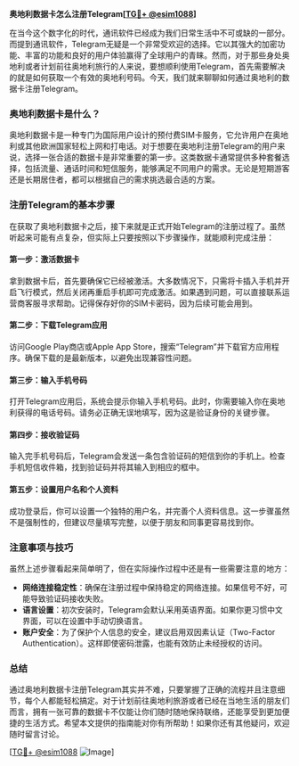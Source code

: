 **奥地利数据卡怎么注册Telegram[[TG💪+ @esim1088](https://t.me/s/esim1088)]**

在当今这个数字化的时代，通讯软件已经成为我们日常生活中不可或缺的一部分。而提到通讯软件，Telegram无疑是一个非常受欢迎的选择。它以其强大的加密功能、丰富的功能和良好的用户体验赢得了全球用户的青睐。然而，对于那些身处奥地利或者计划前往奥地利旅行的人来说，要想顺利使用Telegram，首先需要解决的就是如何获取一个有效的奥地利号码。今天，我们就来聊聊如何通过奥地利的数据卡注册Telegram。

### 奥地利数据卡是什么？

奥地利数据卡是一种专门为国际用户设计的预付费SIM卡服务，它允许用户在奥地利或其他欧洲国家轻松上网和打电话。对于想要在奥地利注册Telegram的用户来说，选择一张合适的数据卡是非常重要的第一步。这类数据卡通常提供多种套餐选择，包括流量、通话时间和短信服务，能够满足不同用户的需求。无论是短期游客还是长期居住者，都可以根据自己的需求挑选最合适的方案。

### 注册Telegram的基本步骤

在获取了奥地利数据卡之后，接下来就是正式开始Telegram的注册过程了。虽然听起来可能有点复杂，但实际上只要按照以下步骤操作，就能顺利完成注册：

#### 第一步：激活数据卡
拿到数据卡后，首先要确保它已经被激活。大多数情况下，只需将卡插入手机并开启飞行模式，然后关闭再重启手机即可完成激活。如果遇到问题，可以直接联系运营商客服寻求帮助。记得保存好你的SIM卡密码，因为后续可能会用到。

#### 第二步：下载Telegram应用
访问Google Play商店或Apple App Store，搜索“Telegram”并下载官方应用程序。确保下载的是最新版本，以避免出现兼容性问题。

#### 第三步：输入手机号码
打开Telegram应用后，系统会提示你输入手机号码。此时，你需要输入你在奥地利获得的电话号码。请务必正确无误地填写，因为这是验证身份的关键步骤。

#### 第四步：接收验证码
输入完手机号码后，Telegram会发送一条包含验证码的短信到你的手机上。检查手机短信收件箱，找到验证码并将其输入到相应的框中。

#### 第五步：设置用户名和个人资料
成功登录后，你可以设置一个独特的用户名，并完善个人资料信息。这一步骤虽然不是强制性的，但建议尽量填写完整，以便于朋友和同事更容易找到你。

### 注意事项与技巧

虽然上述步骤看起来简单明了，但在实际操作过程中还是有一些需要注意的地方：

- **网络连接稳定性**：确保在注册过程中保持稳定的网络连接。如果信号不好，可能导致验证码接收失败。
- **语言设置**：初次安装时，Telegram会默认采用英语界面。如果你更习惯中文界面，可以在设置中手动切换语言。
- **账户安全**：为了保护个人信息的安全，建议启用双因素认证（Two-Factor Authentication）。这样即使密码泄露，也能有效防止未经授权的访问。

### 总结

通过奥地利数据卡注册Telegram其实并不难，只要掌握了正确的流程并且注意细节，每个人都能轻松搞定。对于计划前往奥地利旅游或者已经在当地生活的朋友们而言，拥有一张可靠的数据卡不仅能让你们随时随地保持联络，还能享受到更加便捷的生活方式。希望本文提供的指南能对你有所帮助！如果你还有其他疑问，欢迎随时留言讨论。

[[TG💪+ @esim1088](https://t.me/s/esim1088) ![Image](https://i.postimg.cc/4NQfJmqS/Snipaste-2025-05-13-00-14-12.png)]